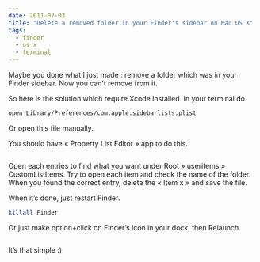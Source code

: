 ```yaml
---
date: 2011-07-03
title: "Delete a removed folder in your Finder's sidebar on Mac OS X"
tags:
  - finder
  - os x
  - terminal
---
```


Maybe you done what I just made : remove a folder which was in your Finder
sidebar. Now you can’t remove from it.

So here is the solution which require Xcode installed. In your terminal do

```bash
open Library/Preferences/com.apple.sidebarlists.plist
```

Or open this file manually.

You should have « Property List Editor » app to do this.

<figure class="flex-media--unknown">
  <img class="flex-media__item" title="Remove-deleted-folder-osx-finder-sidebar" src="/media/2011/06/Remove-deleted-folder-osx-finder-sidebar.png" alt="" />
</figure>

Open each entries to find what you want under Root » useritems »
CustomListItems. Try to open each item and check the name of the folder. When
you found the correct entry, delete the « Item x » and save the file.

When it’s done, just restart Finder.

```bash
killall Finder
```

Or just make option+click on Finder’s icon in your dock, then Relaunch.

<figure class="flex-media--unknown">
  <img class="flex-media__item" title="relaunch-finder" src="/media/2011/06/relaunch-finder.png" alt="" />
</figure>

It’s that simple :)
